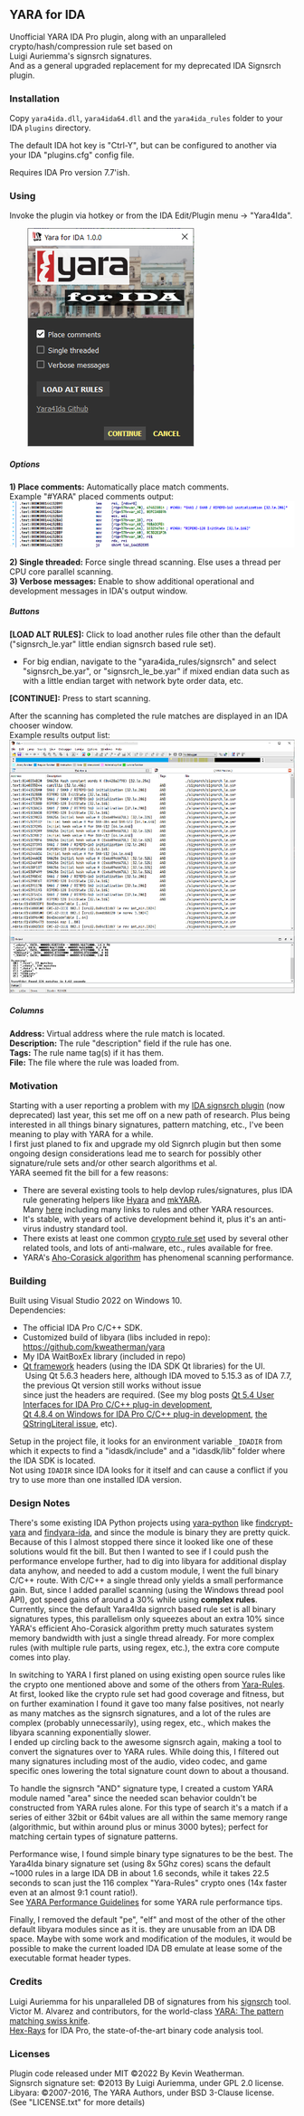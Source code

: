 ## YARA for IDA

Unofficial YARA IDA Pro plugin, along with an unparalleled crypto/hash/compression rule set based on  
Luigi Auriemma's signsrch signatures.  
And as a general upgraded replacement for my deprecated IDA Signsrch plugin. 


### Installation

Copy `yara4ida.dll`, `yara4ida64.dll` and the `yara4ida_rules` folder to your IDA `plugins` directory.  

The default IDA hot key is "Ctrl-Y", but can be configured to another via your IDA "plugins.cfg" config file.  

Requires IDA Pro version 7.7'ish.  

### Using
Invoke the plugin via hotkey or from the IDA Edit/Plugin menu -> "Yara4Ida".  

&nbsp;&nbsp;&nbsp;&nbsp;&nbsp;&nbsp;&nbsp;&nbsp;![dialog screenshot](/images/dialog_screnshot.png)

##### Options

**1) Place comments:** Automatically place match comments.  
Example "#YARA" placed comments output:      
![comments example screenshot](/images/comments_screnshot.png)    

**2) Single threaded:** Force single thread scanning. Else uses a thread per CPU core parallel scanning.  
**3) Verbose messages:** Enable to show additional operational and development messages in IDA's output window.    

##### Buttons
**[LOAD ALT RULES]:** Click to load another rules file other than the default ("signsrch_le.yar" little endian signsrch based rule set).  
* For big endian, navigate to the "yara4ida_rules/signsrch" and select "signsrch_be.yar", or "signsrch_le_be.yar" if mixed endian data such as with a little endian target with network byte order data, etc.

**[CONTINUE]:** Press to start scanning.   

After the scanning has completed the rule matches are displayed in an IDA chooser window.    
Example results output list:  
![scan results screenshot](/images/results_screenshot.png)  

##### Columns
**Address:** Virtual address where the rule match is located.  
**Description:** The rule "description" field if the rule has one.  
**Tags:** The rule name tag(s) if it has them.  
**File:** The file where the rule was loaded from.    


### Motivation
Starting with a user reporting a problem with my [IDA signsrch plugin](https://sourceforge.net/projects/idasignsrch/) (now deprecated) last year, this set me off on a new path of research. Plus being interested in all things binary signatures, pattern matching, etc., I've been meaning to play with YARA for a while.  
I first just planed to fix and upgrade my old Signrch plugin but then some ongoing design considerations lead me to search for possibly other signature/rule sets and/or other search algorithms et al.  
YARA seemed fit the bill for a few reasons:
* There are several existing tools to help devlop rules/signatures, plus IDA rule generating helpers like [Hyara](https://github.com/hyuunnn/Hyara) and [mkYARA](https://blog.fox-it.com/2019/03/28/mkyara-writing-yara-rules-for-the-lazy-analyst/).  
  Many [here](https://github.com/InQuest/awesome-yara) including many links to rules and other YARA resources.
* It's stable, with years of active development behind it, plus it's an anti-virus industry standard tool.
* There exists at least one common [crypto rule set](https://github.com/Yara-Rules/rules/tree/master/crypto) used by several other related tools, and lots of anti-malware, etc., rules available for free.  
* YARA's [Aho-Corasick algorithm](https://www.geeksforgeeks.org/aho-corasick-algorithm-pattern-searching/) has phenomenal scanning performance.

### Building

Built using Visual Studio 2022 on Windows 10.  
Dependencies:
* The official IDA Pro C/C++ SDK.
* Customized build of libyara (libs included in repo): https://github.com/kweatherman/yara
* My IDA WaitBoxEx library (included in repo)
* [Qt framework](https://www.qt.io/) headers (using the IDA SDK Qt libraries) for the UI.  
&nbsp;Using Qt 5.6.3 headers here, although IDA moved to 5.15.3 as of IDA 7.7, the previous Qt version still works without issue  
 since just the headers are required. (See my blog posts [Qt 5.4 User Interfaces for IDA Pro C/C++ plug-in development](http://www.macromonkey.com/qt-5-4-user-interfaces-for-ida-pro-cc-plug-in-development/),  
 [Qt 4.8.4 on Windows for IDA Pro C/C++ plug-in development](http://www.macromonkey.com/qt-4-8-4-on-windows-for-ida-pro-cc-plug-in-development-part-1/), [the QStringLiteral issue](http://www.macromonkey.com/building-qt-ida-plugins-and-the-qstringliteral-issue/), etc).
  

Setup in the project file, it looks for an environment variable `_IDADIR` from which it expects to find a "idasdk/include" and a "idasdk/lib" folder where the IDA SDK is located.  
Not using `IDADIR` since IDA looks for it itself and can cause a conflict if you try to use more than one installed IDA version.

### Design Notes 
There's some existing IDA Python projects using [yara-python](https://github.com/VirusTotal/yara-python) like [findcrypt-yara](https://github.com/polymorf/findcrypt-yara) and [findyara-ida](https://github.com/OALabs/findyara-ida), and since the module is binary they are pretty quick. Because of this I almost stopped there since it looked like one of these solutions would fit the bill. But then I wanted to see if I could push the performance envelope further, had to dig into libyara for additional display data anyhow, and needed to add a custom module, I went the full binary C/C++ route.
With C/C++ a single thread only yields a small performance gain. But, since I added parallel scanning (using the Windows thread pool API), got speed gains of around a 30%  while using **complex rules**. Currently, since the default Yara4Ida signrch based rule set is all binary signatures types, this parallelism only squeezes about an extra 10% since YARA's efficient Aho-Corasick algorithm pretty much saturates system memory bandwidth with just a single thread already. For more complex rules (with multiple rule parts, using regex, etc.), the extra core compute comes into play.

In switching to YARA I first planed on using existing open source rules like the crypto one mentioned above and some of the others from [Yara-Rules](https://github.com/Yara-Rules).  
At first, looked like the crypto rule set had good coverage and fitness, but on further examination I found it gave too many false positives, not nearly as many matches as the signsrch signatures, and a lot of the rules are complex (probably unnecessarily), using regex, etc., which makes the libyara scanning exponentially slower.    
I ended up circling back to the awesome signsrch again, making a tool to convert the signatures over to YARA rules. While doing this, I filtered out many signatures including most of the audio, video codec, and game specific ones lowering the total signature count down to about a thousand.

To handle the signsrch "AND" signature type, I created a custom YARA module named "area" since the needed scan behavior couldn't be constructed from YARA rules alone. For this type of search it's a match if a series of either 32bit or 64bit values are all within the same memory range (algorithmic, but within around plus or minus 3000 bytes); perfect for matching certain types of signature patterns.

Performance wise, I found simple binary type signatures to be the best. The Yara4Ida binary signature set (using 8x 5Ghz cores) scans the default ~1000 rules in a large IDA DB in about 1.6 seconds, while it takes 22.5 seconds to scan just the 116 complex "Yara-Rules" crypto ones (14x faster even at an almost 9:1 count ratio!).  
See [YARA Performance Guidelines](https://github.com/Neo23x0/YARA-Performance-Guidelines/) for some YARA rule performance tips.

Finally, I removed the default "pe", "elf" and most of the other of the other default libyara modules since as it is. they are unusable from an IDA DB space. Maybe with some work and modification of the modules, it would be possible to make the current loaded IDA DB emulate at lease some of the executable format header types.

### Credits

Luigi Auriemma for his unparalleled DB of signatures from his [signsrch](http://aluigi.altervista.org/mytoolz.htm#signsrch) tool.  
Victor M. Alvarez and contributors, for the world-class [YARA: The pattern matching swiss knife](https://github.com/VirusTotal/yara).  
[Hex-Rays](https://hex-rays.com/) for IDA Pro, the state-of-the-art binary code analysis tool.  


### Licenses

Plugin code released under MIT ©2022 By Kevin Weatherman.  
Signsrch signature set: ©2013 By Luigi Auriemma, under GPL 2.0 license.  
Libyara: ©2007-2016, The YARA Authors, under BSD 3-Clause license.  
(See "LICENSE.txt" for more details)